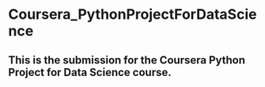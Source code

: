 # Coursera_PythonProjectForDataScience

## This is the submission for the Coursera Python Project for Data Science course.
